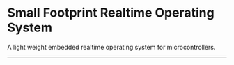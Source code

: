 Small Footprint Realtime Operating System
====

A light weight embedded realtime operating system for microcontrollers.

****
